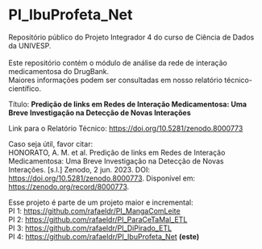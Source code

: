 # PI_IbuProfeta_Net
Repositório público do Projeto Integrador 4 do curso de Ciência de Dados da UNIVESP.<br><br>
Este repositório contém o módulo de análise da rede de interação medicamentosa do DrugBank.<br>
Maiores informações podem ser consultadas em nosso relatório técnico-científico.

Título: <b>Predição de links em Redes de Interação Medicamentosa: Uma Breve Investigação na Detecção de Novas Interações</b>

Link para o Relatório Técnico: https://doi.org/10.5281/zenodo.8000773

Caso seja útil, favor citar:<br>
HONORATO, A. M. et al. Predição de links em Redes de Interação Medicamentosa: Uma Breve Investigação na Detecção de Novas Interações. [s.l.] Zenodo, 2 jun. 2023. DOI: https://doi.org/10.5281/zenodo.8000773. Disponível em: https://zenodo.org/record/8000773.

Esse projeto é parte de um projeto maior e incremental:<br>
PI 1: https://github.com/rafaeldr/PI_MangaComLeite<br>
PI 2: https://github.com/rafaeldr/PI_ParaCeTaMal_ETL<br>
PI 3: https://github.com/rafaeldr/PI_DiPirado_ETL<br>
PI 4: https://github.com/rafaeldr/PI_IbuProfeta_Net <b>(este)</b>
